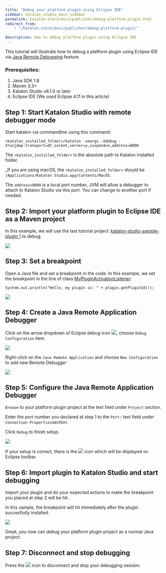 ```yaml
---
title: "Debug your platform plugin using Eclipse IDE"
sidebar: katalon_studio_docs_sidebar
permalink: katalon-store/docs/publisher/debug-platform-plugin.html
redirect_from:
    - "/katalon-store/docs/publisher/debug-platform-plugin/"

description: How to debug platform plugin using Eclipse IDE
---
```

This tutorial will illustrate how to debug a platform plugin using Eclipse IDE via [Java Remote Debugging](https://help.eclipse.org/2019-03/topic/org.eclipse.jdt.doc.user/tasks/task-running_and_debugging.htm) feature.


### **Prerequisites:**



1. Java SDK 1.8
2. Maven 3.3+
3. Katalon Studio v6.1.0 or later
4. Eclipse IDE (We used Eclipse 4.11 in this article)


## **Step 1: Start Katalon Studio with remote debugger mode**

Start katalon via commandline using this command:


```
<katalon_installed_folder>/katalon -vmargs -Xdebug -Xrunjdwp:transport=dt_socket,server=y,suspend=n,address=8000
```


The `<katalon_installed_folder>` is the absolute path to Katalon installed folder.

_If you are using macOS, the <code><katalon_installed_folder></code> should be <code>/Applications/Katalon Studio.app/Contents/MacOS</code>.</em>

The `address=8000` is a local port number, JVM will allow a debugger to attach to Katalon Studio via this port. You can change to another port if needed.


## **Step 2: Import your platform plugin to Eclipse IDE as a Maven project**

In this example, we will use the last tutorial project: [katalon-studio-sample-plugin 1](https://github.com/katalon-studio/katalon-studio-sample-plugin) to debug.

![](../../../images/katalon-store/docs/publisher/import-plugin-project-to-eclipse-ide.png)


## **Step 3: Set a breakpoint**

Open a Java file and set a breakpoint in the code. In this example, we set the breakpoint in the line of class [MyPluginActivationListener](https://github.com/katalon-studio/katalon-studio-sample-plugin/blob/master/src/main/java/com/mycompany/plugin/MyPluginActivationListener.java):


```
System.out.println("Hello, my plugin is: " + plugin.getPluginId());
```

![](../../../images/katalon-store/docs/publisher/set-breakpoint.png)


## **Step 4: Create a Java Remote Application Debugger**

Click on the arrow dropdown of Eclipse debug icon ![](../../../images/katalon-store/docs/publisher/debug-icon.png), choose `Debug Configuration` item.

![](../../../images/katalon-store/docs/publisher/debug-configurations.png)


Right-click on the `Java Remote Application` and choose `New Configuration` to add new Remote Debugger

![](../../../images/katalon-store/docs/publisher/new-configuration.png)


## **Step 5: Configure the Java Remote Application Debugger**

`Browse` to your platform plugin project at the text field under `Project` section.

Enter the port number you declared at step 1 to the `Port:` text field under `Connection Properties`section.

Click `Debug` to finish setup.


![](../../../images/katalon-store/docs/publisher/new-remote-debugger.png)


If your setup is correct, there is the ![](../../../images/katalon-store/docs/publisher/stop-debug-icon.png) icon which will be displayed on Eclipse toolbar.


## **Step 6: Import plugin to Katalon Studio and start debugging**

Import your plugin and do your expected actions to make the breakpoint you placed at step 2 will be hit.

In this sample, the breakpoint will hit immediately after the plugin succesfiully installed.

![](../../../images/katalon-store/docs/publisher/breakpoint-hit.png)


Great, you now can debug your platform plugin project as a normal Java project.

## **Step 7: Disconnect and stop debugging**


Press the ![](../../../images/katalon-store/docs/publisher/stop-debug-icon.png) icon to disconnect and stop your debugging session.


